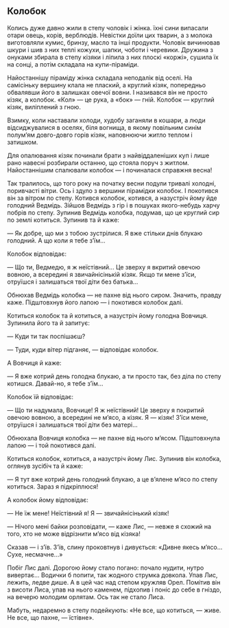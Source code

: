 ## Колобок

Колись дуже давно жили в степу чоловік і жінка.
їхні сини випасали отари овець, корів, верблюдів.
Невістки доїли цих тварин, а з молока виготовляли кумис, бринзу, масло та інші продукти.
Чоловік вичинював шкури і шив з них теплі кожухи, шапки, чоботи і черевики.
Дружина з онуками збирала в степу кізяки і ліпила з них плоскі «коржі», сушила їх на сонці, а потім складала на купи-піраміди.

Найостаннішу піраміду жінка складала неподалік від оселі.
На самісіньку вершину клала не плаский, а круглий кізяк, попередньо обвалявши його в залишках овечої вовни.
І називався він не просто кізяк, а колобок.
«Кол» — це рука, а «бок» — гній.
Колобок — круглий кізяк, виліплений з гною.

Взимку, коли наставали холоди, худобу заганяли в кошари, а люди відсиджувалися в оселях, біля вогнища, в якому повільним синім полум’ям довго-довго горів кізяк, наповнюючи житло теплом і затишком.

Для опалювання кізяк починали брати з найвіддаленіших куп і лише рано навесні розбирали останню, що стояла поруч з житлом.
Найостаннішим спалювали колобок — і починалася справжня весна!

Так тралилось, що того року на початку весни подули тривалі холодні, поривчасті вітри.
Ось і здуло з вершини пірамідки колобок.
І покотився він за вітром по степу.
Котився колобок, котився, а назустріч йому йде голодний Ведмідь.
Зійшов Ведмідь з гір і в пошуках якого-небудь харчу побрів по степу.
Зупинив Ведмідь колобка, подумав, що це круглий сир по землі котиться.
Зупинив та й каже:

— Як добре, що ми з тобою зустрілися.
Я вже стільки днів блукаю голодний.
А що коли я тебе з’їм...

Колобок відповідає:

— Що ти, Ведмедю, я ж неїстівний...
Це зверху я вкритий овечою вовною, а всередині я звичайнісінькій кізяк.
Якщо ти мене з’їси, отруїшся і залишаться твої діти без батька...

Обнюхав Ведмідь колобка — не пахне від нього сиром.
Значить, правду каже.
Підштовхнув його лапою — і покотився колобок далі.

Котиться колобок та й котиться, а назустріч йому голодна Вовчиця.
Зупинила його та й запитує:

— Куди ти так поспішаєш?

— Туди, куди вітер підганяє, — відповідає колобок.

А Вовчиця й каже:

— Я вже котрий день голодна блукаю, а ти просто так, без діла по степу котишся.
Давай-но, я тебе з’їм...

Колобок їй відповідає:

— Що ти надумала, Вовчице!
Я ж неїстівний!
Це зверху я покритий овечою вовною, а всередині не м’ясо, а кізяк.
Я — кізяк!
З’їси мене, отруїшся і залишаться твої діти без матері...

Обнюхала Вовчиця колобка — не пахне від нього м’ясом.
Підштовхнула лапою — і той покотився далі.

Котиться колобок, котиться, а назустріч йому Лис.
Зупинив він колобка, оглянув зусібіч та й каже:

— Я тут вже котрий день голодний блукаю, а це в’ялене м’ясо по степу котиться.
Зараз я підкріплюся!

А колобок йому відповідає:

— Не їж мене!
Неїстівний я!
Я — звичайнісінький кізяк!

— Нічого мені байки розповідати, — каже Лис, — невже я схожий на того, хто не може відрізнити м’ясо від кізяка!

Сказав — і з’їв.
З’їв, слину проковтнув і дивується: «Дивне якесь м’ясо...
Сухе, несмачне...»

Побіг Лис далі.
Дорогою йому стало погано: почало нудити, нутро вивертає...
Водички б попити, так жодного струмка довкола.
Упав Лис, лежить, ледве дише.
А в цей час над степом кружляв Орел.
Помітив він з висоти Лиса, упав на нього каменем, підхопив і поніс до себе в гніздо, на вечерю молодим орлятам.
Ось так не стало Лиса.

Мабуть, недаремно в степу подейкують: «Не все, що котиться, — живе.
Не все, що пахне, — їстівне».
